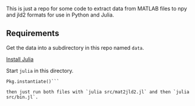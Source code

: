 This is just a repo for some code to extract data from MATLAB files to npy and jld2 formats for use in Python and Julia.

## Requirements
Get the data into a subdirectory in this repo named `data`.

[Install Julia](https://julialang.org/downloads/)

Start `julia` in this directory.

```import Pkg
Pkg.instantiate()```

then just run both files with `julia src/mat2jld2.jl` and then `julia src/bin.jl`.

